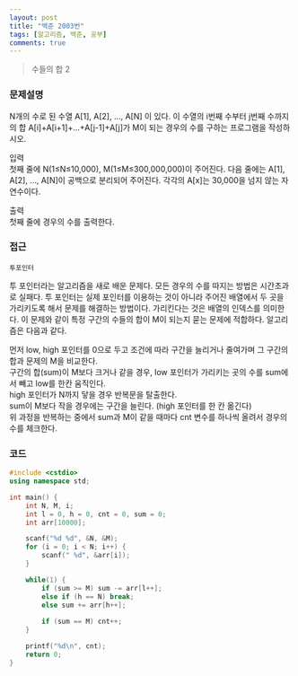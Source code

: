 ```yaml
---
layout: post
title: "백준 2003번"
tags: [알고리즘, 백준, 공부]
comments: true
---
```


> 수들의 합 2  

### 문제설명  
N개의 수로 된 수열 A[1], A[2], …, A[N] 이 있다. 이 수열의 i번째 수부터 j번째 수까지의 합 A[i]+A[i+1]+…+A[j-1]+A[j]가 M이 되는 경우의 수를 구하는 프로그램을 작성하시오.  

입력  
첫째 줄에 N(1≤N≤10,000), M(1≤M≤300,000,000)이 주어진다. 다음 줄에는 A[1], A[2], …, A[N]이 공백으로 분리되어 주어진다. 각각의 A[x]는 30,000을 넘지 않는 자연수이다.  

출력  
첫째 줄에 경우의 수를 출력한다.  

### 접근  
`투포인터`  

투 포인터라는 알고리즘을 새로 배운 문제다. 모든 경우의 수를 따지는 방법은 시간초과로 실패다. 투 포인터는 실제 포인터를 이용하는 것이 아니라 주어진 배열에서 두 곳을 가리키도록 해서 문제를 해결하는 방법이다. 가리킨다는 것은 배열의 인덱스를 의미한다. 이 문제와 같이 특정 구간의 수들의 합이 M이 되는지 묻는 문제에 적합하다. 알고리즘은 다음과 같다.  

먼저 low, high 포인터를 0으로 두고 조건에 따라 구간을 늘리거나 줄여가며 그 구간의 합과 문제의 M을 비교한다.  
구간의 합(sum)이 M보다 크거나 같을 경우, low 포인터가 가리키는 곳의 수를 sum에서 빼고 low를 한칸 움직인다.  
high 포인터가 N까지 닿을 경우 반복문을 탈출한다.  
sum이 M보다 작을 경우에는 구간을 늘린다. (high 포인터를 한 칸 옮긴다)  
위 과정을 반복하는 중에서 sum과 M이 같을 때마다 cnt 변수를 하나씩 올려서 경우의 수를 체크한다.  

### 코드  
~~~c++
#include <cstdio>
using namespace std;

int main() {
    int N, M, i;
    int l = 0, h = 0, cnt = 0, sum = 0;
    int arr[10000];

    scanf("%d %d", &N, &M);
    for (i = 0; i < N; i++) {
        scanf(" %d", &arr[i]);
    }

    while(1) {
        if (sum >= M) sum -= arr[l++];
        else if (h == N) break;
        else sum += arr[h++];
        
        if (sum == M) cnt++;
    }

    printf("%d\n", cnt);
    return 0;
}
~~~